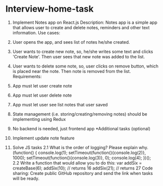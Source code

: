 # Interview-home-task
1. Implement Notes app on React.js
Description:
Notes app is a simple app that allows user to create and delete notes, reminders and other text
information.
Use cases:
1. User opens the app, and sees list of notes he/she created.
2. User wants to create new note, so, he/she writes some text and clicks 'Create Note'. Then user sees
that new note was added to the list.
3. User wants to delete some note, so, user clicks on remove button, which is placed near the note.
Then note is removed from the list.
Requirements:
1. App must let user create note
2. App must let user delete note
3. App must let user see list notes that user saved
4. State management (i.e. storing/creating/removing notes) should be implementing using Redux
5. No backend is needed, just frontend app
*Additional tasks (optional)
1. Implement update note feature

2. Solve JS tasks
2.1 What is the order of logging? Please explain why.
(function() {
 console.log(1);
 setTimeout(function(){console.log(2)}, 1000);
 setTimeout(function(){console.log(3)}, 0);
 console.log(4);
})();
2.2 Write a function that would allow you to do this:
var addSix = createBase(6);
addSix(10); // returns 16
addSix(21); // returns 27
Code sharing:
Create public GitHub repository and send the link when tasks will be ready.
